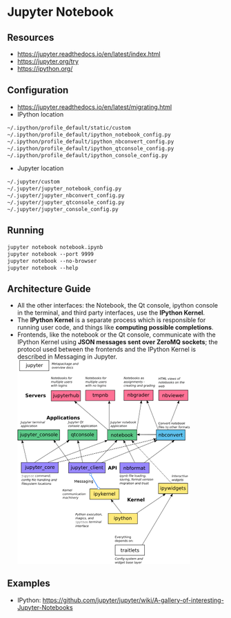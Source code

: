 # Jupyter Notebook

## Resources
- https://jupyter.readthedocs.io/en/latest/index.html
- https://jupyter.org/try
- https://ipython.org/

## Configuration
- https://jupyter.readthedocs.io/en/latest/migrating.html
- IPython location
```
~/.ipython/profile_default/static/custom
~/.ipython/profile_default/ipython_notebook_config.py
~/.ipython/profile_default/ipython_nbconvert_config.py
~/.ipython/profile_default/ipython_qtconsole_config.py
~/.ipython/profile_default/ipython_console_config.py
```
- Jupyter location
```
~/.jupyter/custom
~/.jupyter/jupyter_notebook_config.py
~/.jupyter/jupyter_nbconvert_config.py
~/.jupyter/jupyter_qtconsole_config.py
~/.jupyter/jupyter_console_config.py
```

## Running
```
jupyter notebook notebook.ipynb
jupyter notebook --port 9999
jupyter notebook --no-browser
jupyter notebook --help
```

## Architecture Guide
- All the other interfaces: the Notebook, the Qt console, ipython console in the terminal, and third party interfaces, use the **IPython Kernel**.
- The **IPython Kernel** is a separate process which is responsible for running user code, and things like **computing possible completions**.
- Frontends, like the notebook or the Qt console, communicate with the IPython Kernel using **JSON messages sent over ZeroMQ sockets**; the protocol used between the frontends and the IPython Kernel is described in Messaging in Jupyter.
	<img src="/Python/images/repos_map.png" alt="drawing" width="400"/>

## Examples
- IPython: https://github.com/jupyter/jupyter/wiki/A-gallery-of-interesting-Jupyter-Notebooks
